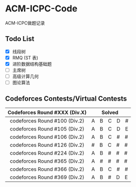 # ACM-ICPC-Code
ACM-ICPC做题记录
　
## Todo List
- [x] 线段树
- [x] RMQ (ST 表)
- [x] 进阶数据结构基础题
- [ ] 主席树
- [ ] 高级计算几何
- [ ] 图论算法
　
## Codeforces Contests/Virtual Contests
| Codeforces Round #XXX (Div.X) | Solved            |
|:-----------------------------:|------------------ |
| codeforces Round #100 (Div.2) | A　B　C　D　#     |
| codeforces Round #105 (Div.2) | A　B　C　D　E     |
| codeforces Round #106 (Div.2) | A　B　C　#　#     |
| codeforces Round #126 (Div.2) | #　B　C　#　#     |
| codeforces Round #224 (Div.2) | A　B　#　#　#     |
| codeforces Round #365 (Div.2) | A　#　#　#　#     |
| codeforces Round #366 (Div.2) | A　B　C　#　#     |
| codeforces Round #369 (Div.2) | A　B　#　D　E     |
